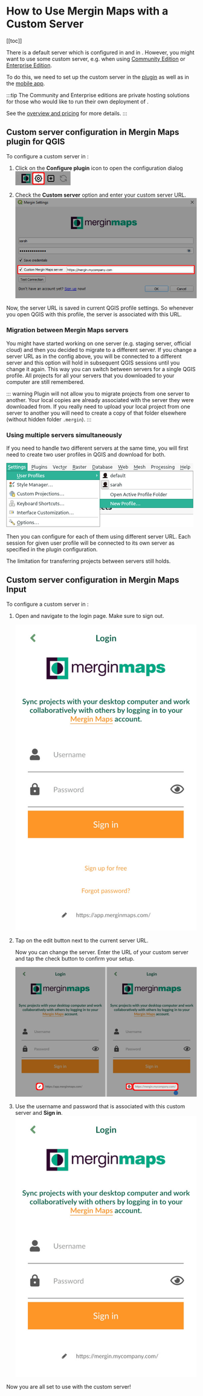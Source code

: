 # How to Use Mergin Maps with a Custom Server
[[toc]]

There is a default server <AppDomainNameLink /> which is configured in <QGISPluginName /> and in <MobileAppName />. However, you might want to use some custom server, e.g. when using [<MainPlatformName /> Community Edition](../../dev/mergince/) or [<MainPlatformName /> Enterprise Edition](../../dev/merginmaps-ee/).

To do this, we need to set up the custom server in the [plugin](#custom-server-configuration-in-mergin-maps-plugin-for-qgis) as well as in the [mobile app](#custom-server-configuration-in-mergin-maps-input).

:::tip
The <MainPlatformName /> Community and Enterprise editions are private hosting solutions for those who would like to run their own deployment of <MainPlatformNameLink />. 

See the [overview and pricing](https://merginmaps.com/pricing-for-ce-and-ee) for more details.
:::

## Custom server configuration in Mergin Maps plugin for QGIS
To configure a custom <MainPlatformName /> server in <QGISPluginName />:

1. Click on the **Configure <MainPlatformName /> plugin** icon to open the configuration dialog
![Mergin Maps plugin configure icon](./configure-plugin.jpg "Mergin Maps plugin configure icon")

2. Check the **Custom <MainPlatformName /> server** option and enter your custom server URL.
![Custom server in Mergin Maps plugin for QGIS setup](./config_dialog.jpg "Custom server in Mergin Maps plugin for QGIS setup")

Now, the server URL is saved in current QGIS profile settings. So whenever you open QGIS with this profile, the <MainPlatformName /> server is associated with this URL. 

### Migration between Mergin Maps servers

You might have started working on one server (e.g. staging server, official cloud) and then you decided to migrate to a different <MainPlatformName />  server. If you change a server URL as in the config above, you will be connected to a different server and this option will hold in subsequent QGIS sessions until you change it again. This way you can switch between servers for a single QGIS profile. All projects for all your servers that you downloaded to your computer are still remembered. 

::: warning
 Plugin will not allow you to migrate projects from one server to another. Your local copies are already associated with the server they were downloaded from. If you really need to upload your local project from one server to another you will need to create a copy of that folder elsewhere (without hidden folder `.mergin`).
:::

### Using multiple servers simultaneously

If you need to handle two different servers at the same time, you will first need to create two user profiles in QGIS and download <QGISPluginName /> for both.

![QGIS new profile](./new_profile.jpg "Create new profile in QGIS")

Then you can configure <QGISPluginName /> for each of them using different server URL. Each session for given user profile will be connected to its own <MainPlatformName /> server as specified in the plugin configuration.

The limitation for transferring projects between servers still holds.

## Custom server configuration in Mergin Maps Input
To configure a custom <MainPlatformName /> server in <MobileAppName />:

1. Open <MobileAppName /> and navigate to the login page. Make sure to sign out.
 
   ![Mergin Maps Input Login](../../field/input-sign-in.jpg "Mergin Maps Input Login")

2. Tap on the edit button next to the current server URL.

   Now you can change the <MainPlatformName /> server. Enter the URL of your custom server and tap the check button to confirm your setup.

   ![Custom server in Mergin Maps Input](./custom-server-mobile-app.jpg "Custom server in Mergin Maps Input")

3. Use the username and password that is associated with this custom server and **Sign in**.
   ![Custom server in Mergin Maps Input](./custom-server-mobile-app-2.jpg "Custom server in Mergin Maps Input")

Now you are all set to use <MobileAppName /> with the custom server!
